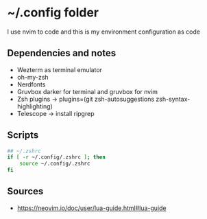 # ~/.config folder

I use nvim to code and this is my environment configuration as code

## Dependencies and notes

- Wezterm as terminal emulator
- oh-my-zsh
- Nerdfonts
- Gruvbox darker for terminal and gruvbox for nvim
- Zsh plugins -> plugins=(git zsh-autosuggestions zsh-syntax-highlighting)
- Telescope -> install ripgrep

## Scripts

```bash
## ~/.zshrc
if [ -r ~/.config/.zshrc ]; then
    source ~/.config/.zshrc
fi
```

## Sources

- https://neovim.io/doc/user/lua-guide.html#lua-guide
